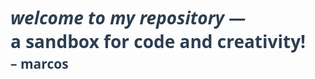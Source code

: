 <h1 style="font-family: 'Segoe UI', Tahoma, Geneva, Verdana, sans-serif; font-weight: 700; color: #2c3e50; text-align: left;">
  <em>welcome to my repository —</em><br/>
  <style="color: #16a085;">a sandbox for code and creativity! 
</h1>

<h2 style="font-family: 'Segoe UI', Tahoma, Geneva, Verdana, sans-serif; font-weight: 900; color: #2c3e50; margin-top: -1rem; text-align: left;">
  – marcos
</h2>
